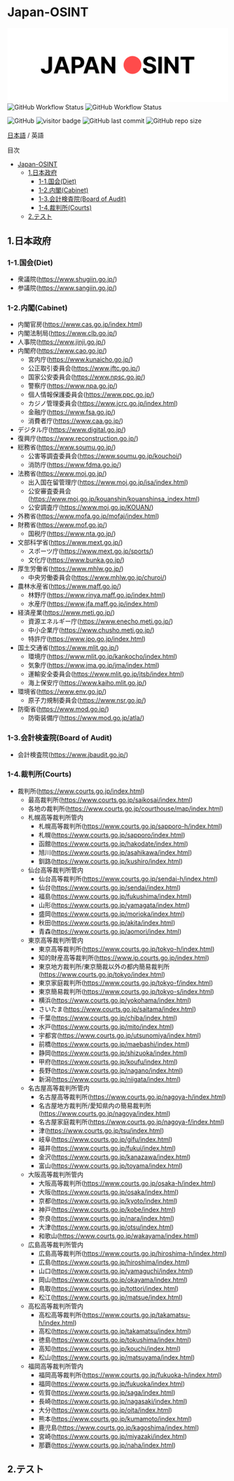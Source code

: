 # Japan-OSINT

![japan-osint.png](japan-osint.png)
![GitHub Workflow Status](https://img.shields.io/github/workflow/status/Coordinate-Cat/Japan-OSINT/TOC%20Generator?color=bright&label=TOC%20Generator)
![GitHub Workflow Status](https://img.shields.io/github/workflow/status/Coordinate-Cat/Japan-OSINT/Markdown%20Workflow?color=bright&label=Markdown%20Link%20Check)

![GitHub](https://img.shields.io/github/license/Coordinate-Cat/Japan-OSINT?color=bright)
![visitor badge](https://visitor-badge.glitch.me/badge?page_id=Coordinate-Cat.Japan-OSINT&right_color=brightgreen)
![GitHub last commit](https://img.shields.io/github/last-commit/Coordinate-Cat/Japan-OSINT)
![GitHub repo size](https://img.shields.io/github/repo-size/Coordinate-Cat/Japan-OSINT?color=brightgreen)

[日本語](https://github.com/Coordinate-Cat/Japan-OSINT/blob/main/README.md) / 英語

<!-- START doctoc generated TOC please keep comment here to allow auto update -->
<!-- DON'T EDIT THIS SECTION, INSTEAD RE-RUN doctoc TO UPDATE -->
目次

- [Japan-OSINT](#japan-osint)
  - [1.日本政府](#1日本政府)
    - [1-1.国会(Diet)](#1-1国会diet)
    - [1-2.内閣(Cabinet)](#1-2内閣cabinet)
    - [1-3.会計検査院(Board of Audit)](#1-3会計検査院board-of-audit)
    - [1-4.裁判所(Courts)](#1-4裁判所courts)
  - [2.テスト](#2テスト)

<!-- END doctoc generated TOC please keep comment here to allow auto update -->

## 1.日本政府
### 1-1.国会(Diet)
- 衆議院(https://www.shugiin.go.jp/)
- 参議院(https://www.sangiin.go.jp/)

### 1-2.内閣(Cabinet)
  <!-- | 組織 1   | 組織 2           | Link                                                   |
  | :--------- | :----------------- | :----------------------------------------------------- |
  | 内閣官房   |                    | https://www.cas.go.jp/index.html                       |
  | 内閣法制局 |                    | https://www.clb.go.jp/                                 |
  | 人事院     |                    | https://www.jinji.go.jp/                               |
  | 内閣府     |                    | https://www.cao.go.jp/                                 |
  |            | 宮内庁             | https://www.kunaicho.go.jp/                            |
  |            | 公正取引委員会     | https://www.jftc.go.jp/                                |
  |            | 国家公安委員会     | https://www.npsc.go.jp/                                |
  |            | 警察庁             | https://www.npa.go.jp/                                 |
  |            | 個人情報保護委員会 | https://www.ppc.go.jp/                                 |
  |            | カジノ管理委員会   | https://www.jcrc.go.jp/index.html                      |
  |            | 金融庁             | https://www.fsa.go.jp/                                 |
  |            | 消費者庁           | https://www.caa.go.jp/                                 |
  | デジタル庁 |                    | https://www.digital.go.jp/                             |
  | 復興庁     |                    | https://www.reconstruction.go.jp/                      |
  | 総務省     |                    | https://www.soumu.go.jp/                               |
  |            | 公害等調査委員会   | https://www.soumu.go.jp/kouchoi/                       |
  |            | 消防庁             | https://www.fdma.go.jp/                                |
  | 法務省     |                    | https://www.moj.go.jp/                                 |
  |            | 出入国在留管理庁   | https://www.moj.go.jp/isa/index.html                   |
  |            | 公安審査委員会     | https://www.moj.go.jp/kouanshin/kouanshinsa_index.html |
  |            | 公安調査庁         | https://www.moj.go.jp/KOUAN/                           |
  | 外務省     |                    | https://www.mofa.go.jp/mofaj/index.html                |
  | 財務省     |                    | https://www.mof.go.jp/                                 |
  |            | 国税庁             | https://www.nta.go.jp/                                 |
  | 文部科学省 |                    | https://www.mext.go.jp/                                |
  |            | スポーツ庁         | https://www.mext.go.jp/sports/                         |
  |            | 文化庁             | https://www.bunka.go.jp/                               |
  | 厚生労働省 |                    | https://www.mhlw.go.jp/                                |
  |            | 中央労働委員会     | https://www.mhlw.go.jp/churoi/                         |
  | 農林水産省 |                    | https://www.maff.go.jp/                                |
  |            | 林野庁             | https://www.rinya.maff.go.jp/index.html                |
  |            | 水産庁             | https://www.jfa.maff.go.jp/index.html                  |
  | 経済産業   |                    | https://www.meti.go.jp/                                |
  |            | 資源エネルギー庁   | https://www.enecho.meti.go.jp/                         |
  |            | 中小企業庁         | https://www.chusho.meti.go.jp/                         |
  |            | 特許庁             | https://www.jpo.go.jp/index.html                       |
  | 国土交通省 |                    | https://www.mlit.go.jp/                                |
  |            | 環境庁             | https://www.mlit.go.jp/kankocho/index.html             |
  |            | 気象庁             | https://www.jma.go.jp/jma/index.html                   |
  |            | 運輸安全委員会     | https://www.mlit.go.jp/jtsb/index.html                 |
  |            | 海上保安庁         | https://www.kaiho.mlit.go.jp/                          |
  | 環境省     |                    | https://www.env.go.jp/                                 |
  |            | 原子力規制委員会   | https://www.nsr.go.jp/                                 |
  | 防衛省     |                    | https://www.mod.go.jp/                                 |
  |            | 防衛装備庁         | https://www.mod.go.jp/atla/                            | -->

- 内閣官房(https://www.cas.go.jp/index.html)
- 内閣法制局(https://www.clb.go.jp/)
- 人事院(https://www.jinji.go.jp/)
- 内閣府(https://www.cao.go.jp/)
  - 宮内庁(https://www.kunaicho.go.jp/)
  - 公正取引委員会(https://www.jftc.go.jp/)
  - 国家公安委員会(https://www.npsc.go.jp/)
  - 警察庁(https://www.npa.go.jp/)
  - 個人情報保護委員会(https://www.ppc.go.jp/)
  - カジノ管理委員会(https://www.jcrc.go.jp/index.html)
  - 金融庁(https://www.fsa.go.jp/)
  - 消費者庁(https://www.caa.go.jp/)
- デジタル庁(https://www.digital.go.jp/)
- 復興庁(https://www.reconstruction.go.jp/)
- 総務省(https://www.soumu.go.jp/)
  - 公害等調査委員会(https://www.soumu.go.jp/kouchoi/)
  - 消防庁(https://www.fdma.go.jp/)
- 法務省(https://www.moj.go.jp/)
  - 出入国在留管理庁(https://www.moj.go.jp/isa/index.html)
  - 公安審査委員会(https://www.moj.go.jp/kouanshin/kouanshinsa_index.html)
  - 公安調査庁(https://www.moj.go.jp/KOUAN/)
- 外務省(https://www.mofa.go.jp/mofaj/index.html)
- 財務省(https://www.mof.go.jp/)
  - 国税庁(https://www.nta.go.jp/)
- 文部科学省(https://www.mext.go.jp/)
  - スポーツ庁(https://www.mext.go.jp/sports/)
  - 文化庁(https://www.bunka.go.jp/)
- 厚生労働省(https://www.mhlw.go.jp/)
  - 中央労働委員会(https://www.mhlw.go.jp/churoi/)
- 農林水産省(https://www.maff.go.jp/)
  - 林野庁(https://www.rinya.maff.go.jp/index.html)
  - 水産庁(https://www.jfa.maff.go.jp/index.html)
- 経済産業(https://www.meti.go.jp/)
  - 資源エネルギー庁(https://www.enecho.meti.go.jp/)
  - 中小企業庁(https://www.chusho.meti.go.jp/)
  - 特許庁(https://www.jpo.go.jp/index.html)
- 国土交通省(https://www.mlit.go.jp/)
  - 環境庁(https://www.mlit.go.jp/kankocho/index.html)
  - 気象庁(https://www.jma.go.jp/jma/index.html)
  - 運輸安全委員会(https://www.mlit.go.jp/jtsb/index.html)
  - 海上保安庁(https://www.kaiho.mlit.go.jp/)
- 環境省(https://www.env.go.jp/)
  - 原子力規制委員会(https://www.nsr.go.jp/)
- 防衛省(https://www.mod.go.jp/)
  - 防衛装備庁(https://www.mod.go.jp/atla/)

### 1-3.会計検査院(Board of Audit)
- 会計検査院(https://www.jbaudit.go.jp/)

### 1-4.裁判所(Courts)
- 裁判所(https://www.courts.go.jp/index.html)
  - 最高裁判所(https://www.courts.go.jp/saikosai/index.html)
  - 各地の裁判所(https://www.courts.go.jp/courthouse/map/index.html)
  - 札幌高等裁判所管内
    - 札幌高等裁判所(https://www.courts.go.jp/sapporo-h/index.html)
    - 札幌(https://www.courts.go.jp/sapporo/index.html)
    - 函館(https://www.courts.go.jp/hakodate/index.html)
    - 旭川(https://www.courts.go.jp/asahikawa/index.html)
    - 釧路(https://www.courts.go.jp/kushiro/index.html)
  - 仙台高等裁判所管内
    - 仙台高等裁判所(https://www.courts.go.jp/sendai-h/index.html)
    - 仙台(https://www.courts.go.jp/sendai/index.html)
    - 福島(https://www.courts.go.jp/fukushima/index.html)
    - 山形(https://www.courts.go.jp/yamagata/index.html)
    - 盛岡(https://www.courts.go.jp/morioka/index.html)
    - 秋田(https://www.courts.go.jp/akita/index.html)
    - 青森(https://www.courts.go.jp/aomori/index.html)
  - 東京高等裁判所管内
    - 東京高等裁判所(https://www.courts.go.jp/tokyo-h/index.html)
    - 知的財産高等裁判所(https://www.ip.courts.go.jp/index.html)
    - 東京地方裁判所/東京簡裁以外の都内簡易裁判所(https://www.courts.go.jp/tokyo/index.html)
    - 東京家庭裁判所(https://www.courts.go.jp/tokyo-f/index.html)
    - 東京簡易裁判所(https://www.courts.go.jp/tokyo-s/index.html)
    - 横浜(https://www.courts.go.jp/yokohama/index.html)
    - さいたま(https://www.courts.go.jp/saitama/index.html)
    - 千葉(https://www.courts.go.jp/chiba/index.html)
    - 水戸(https://www.courts.go.jp/mito/index.html)
    - 宇都宮(https://www.courts.go.jp/utsunomiya/index.html)
    - 前橋(https://www.courts.go.jp/maebashi/index.html)
    - 静岡(https://www.courts.go.jp/shizuoka/index.html)
    - 甲府(https://www.courts.go.jp/koufu/index.html)
    - 長野(https://www.courts.go.jp/nagano/index.html)
    - 新潟(https://www.courts.go.jp/niigata/index.html)
  - 名古屋高等裁判所管内
    - 名古屋高等裁判所(https://www.courts.go.jp/nagoya-h/index.html)
    - 名古屋地方裁判所/愛知県内の簡易裁判所(https://www.courts.go.jp/nagoya/index.html)
    - 名古屋家庭裁判所(https://www.courts.go.jp/nagoya-f/index.html)
    - 津(https://www.courts.go.jp/tsu/index.html)
    - 岐阜(https://www.courts.go.jp/gifu/index.html)
    - 福井(https://www.courts.go.jp/fukui/index.html)
    - 金沢(https://www.courts.go.jp/kanazawa/index.html)
    - 富山(https://www.courts.go.jp/toyama/index.html)
  - 大阪高等裁判所管内
    - 大阪高等裁判所(https://www.courts.go.jp/osaka-h/index.html)
    - 大阪(https://www.courts.go.jp/osaka/index.html)
    - 京都(https://www.courts.go.jp/kyoto/index.html)
    - 神戸(https://www.courts.go.jp/kobe/index.html)
    - 奈良(https://www.courts.go.jp/nara/index.html)
    - 大津(https://www.courts.go.jp/otsu/index.html)
    - 和歌山(https://www.courts.go.jp/wakayama/index.html)
  - 広島高等裁判所管内
    - 広島高等裁判所(https://www.courts.go.jp/hiroshima-h/index.html)
    - 広島(https://www.courts.go.jp/hiroshima/index.html)
    - 山口(https://www.courts.go.jp/yamaguchi/index.html)
    - 岡山(https://www.courts.go.jp/okayama/index.html)
    - 鳥取(https://www.courts.go.jp/tottori/index.html)
    - 松江(https://www.courts.go.jp/matsue/index.html)
  - 高松高等裁判所管内
    - 高松高等裁判所(https://www.courts.go.jp/takamatsu-h/index.html)
    - 高松(https://www.courts.go.jp/takamatsu/index.html)
    - 徳島(https://www.courts.go.jp/tokushima/index.html)
    - 高知(https://www.courts.go.jp/kouchi/index.html)
    - 松山(https://www.courts.go.jp/matsuyama/index.html)
  - 福岡高等裁判所管内
    - 福岡高等裁判所(https://www.courts.go.jp/fukuoka-h/index.html)
    - 福岡(https://www.courts.go.jp/fukuoka/index.html)
    - 佐賀(https://www.courts.go.jp/saga/index.html)
    - 長崎(https://www.courts.go.jp/nagasaki/index.html)
    - 大分(https://www.courts.go.jp/oita/index.html)
    - 熊本(https://www.courts.go.jp/kumamoto/index.html)
    - 鹿児島(https://www.courts.go.jp/kagoshima/index.html)
    - 宮崎(https://www.courts.go.jp/miyazaki/index.html)
    - 那覇(https://www.courts.go.jp/naha/index.html)

## 2.テスト
